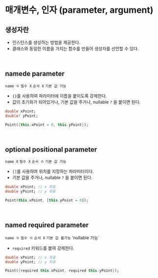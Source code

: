 # 매개변수, 인자 (parameter, argument)
## 생성자란
- 인스턴스를 생성하는 방법을 제공한다.
- 클래스와 동일한 이름을 가지는 함수를 만들어 생성자를 선언할 수 있다.  
<br/>

## namede parameter
`name ㅇ` `필수 X` `순서 X` `기본 값 가능`
- `{}`를 사용하여 파라미터에 이름을 붙이도록 강제한다.
- 값이 초기화가 되어있거나, 기본 값을 주거나, nullable `?` 을 붙이면 된다.  
```dart
double xPoint; 
double? yPoint; 

Point({this.xPoint = 0, this.yPoint});
```
<br/>

## optional positional parameter
`name X` `필수 X` `순서 ㅇ` `기본 값 가능`
- `[]`를 사용하여 위치를 지정하는 파라미터이다.
- 기본 값을 주거나, nullable `?` 을 붙이면 된다.  
```dart
double xPoint; // x 좌표
double yPoint; // y 좌표

Point(this.xPoint, [this.yPoint = 0]);
```
<br/>

## named required parameter  
`name ㅇ` `필수 ㅇ` `순서 X` `기본 값 불가능` 'nullable 가능`
- `required` 키워드를 붙여 강제한다.
```dart
double xPoint; // x 좌표
double yPoint; // y 좌표

Point({required this.xPoint, required this.yPoint});
```
<br/>
